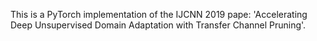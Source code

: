 This is a PyTorch implementation of the IJCNN 2019 pape:
'Accelerating Deep Unsupervised Domain Adaptation with Transfer Channel Pruning'.


